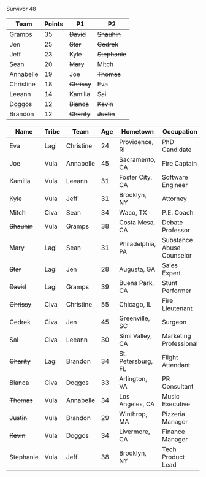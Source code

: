 Survivor 48

|Team|Points|P1|P2
| -------- | -------- | -------- | -------- |
| Gramps | 35 | ~~David~~ | ~~Shauhin~~ |
| Jen | 25 | ~~Star~~ | ~~Cedrek~~ |
| Jeff | 23 | Kyle | ~~Stephanie~~ |
| Sean | 20 | ~~Mary~~ | Mitch |
| Annabelle | 19 | Joe | ~~Thomas~~ |
| Christine | 18 | ~~Chrissy~~ | Eva |
| Leeann | 14  | Kamilla | ~~Sai~~ |
| Doggos | 12 | ~~Bianca~~ | ~~Kevin~~ |
| Brandon | 12  | ~~Charity~~ | ~~Justin~~ |



| Name | Tribe | Team | Age | Hometown | Occupation |
| -------- | -------- | -------- | -------- | ----- | ----- |
|Eva|Lagi| Christine |24|Providence, RI|PhD Candidate|
|Joe|Vula| Annabelle |45|Sacramento, CA|Fire Captain|
|Kamilla|Vula| Leeann |31|Foster City, CA|Software Engineer|
|Kyle|Vula| Jeff |31|Brooklyn, NY|Attorney|
|Mitch|Civa| Sean |34|Waco, TX|P.E. Coach|
|~~Shauhin~~|Vula| Gramps |38|Costa Mesa, CA|Debate Professor |
|~~Mary~~|Lagi| Sean |31|Philadelphia, PA|Substance Abuse Counselor|
|~~Star~~|Lagi| Jen |28|Augusta, GA|Sales Expert|
|~~David~~|Lagi| Gramps |39|Buena Park, CA|Stunt Performer|
|~~Chrissy~~|Civa| Christine |55|Chicago, IL|Fire Lieutenant|
|~~Cedrek~~|Civa| Jen |45|Greenville, SC|Surgeon|
|~~Sai~~|Civa| Leeann |30|Simi Valley, CA|Marketing Professional|
|~~Charity~~|Lagi| Brandon |34|St. Petersburg, FL|Flight Attendant|
|~~Bianca~~|Civa| Doggos |33|Arlington, VA|PR Consultant|
|~~Thomas~~|Vula| Annabelle |34|Los Angeles, CA|Music Executive|
|~~Justin~~|Vula| Brandon |29|Winthrop, MA|Pizzeria Manager|
|~~Kevin~~|Vula| Doggos |34|Livermore, CA|Finance Manager|
|~~Stephanie~~|Vula| Jeff |38|Brooklyn, NY|Tech Product Lead|
